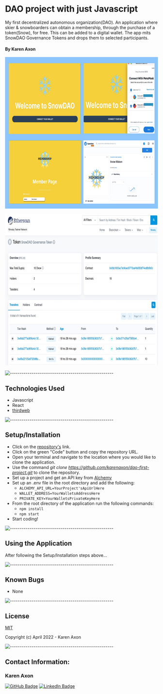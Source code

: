 # DAO project with just Javascript
My first decentralized autonomous organization(DAO). An application where skier & snowboarders can obtain a membership, through the purchase of a token(Snow), for free. This can be added to a digital wallet. The app mits SnowDAO Governance Tokens and drops them to selected participants.

#### By Karen Axon

<p align="center">
  <img src="./src/images/collage1.png" height="500px">
</p>
<p align="center">
  <img src="./src/images/governance.jpg" height="500px">
</p>

![-----------------------------------------------------](https://raw.githubusercontent.com/andreasbm/readme/master/assets/lines/aqua.png)

## Technologies Used
* Javascript
* React
* [thirdweb](https://thirdweb.com/)

![-----------------------------------------------------](https://raw.githubusercontent.com/andreasbm/readme/master/assets/lines/aqua.png)

## Setup/Installation 

* Click on the [repository's](https://github.com/karenaxon/dao-first-project.git) link.
* Click on the green "Code" button and copy the repository URL.
* Open your terminal and navigate to the location where you would like to clone the application.
* Use the command _git clone https://github.com/karenaxon/dao-first-project.git_ to clone the repository.
* Set up a project and get an API key from [Alchemy]("https://www.alchemy.com/")
* Set up an .env file in the root directory and add the following:
  * `ALCHEMY_API_URL=YourProject'sApiUrlHere`
  * `WALLET_ADDRESS=YourWalletsAddressHere`
  * `PRIVATE_KEY=YourWalletsPrivateKeyHere`
* From the root directory of the application run the following commands:
  * `npm install`
  * `npm start`
* Start coding!

![-----------------------------------------------------](https://raw.githubusercontent.com/andreasbm/readme/master/assets/lines/aqua.png)


## Using the Application
After following the Setup/Installation steps above...

![-----------------------------------------------------](https://raw.githubusercontent.com/andreasbm/readme/master/assets/lines/aqua.png)

## Known Bugs
* None

![-----------------------------------------------------](https://raw.githubusercontent.com/andreasbm/readme/master/assets/lines/aqua.png)

## License

[MIT](https://choosealicense.com/licenses/mit/)

Copyright (c) April 2022 - Karen Axon

![-----------------------------------------------------](https://raw.githubusercontent.com/andreasbm/readme/master/assets/lines/aqua.png)


## Contact Information:

<h3>Karen Axon</h3>

[![GitHub Badge](https://img.shields.io/badge/GitHub-100000?style=for-the-badge&logo=github&logoColor=white)](https://github.com/karenaxon)
[![LinkedIn Badge](https://img.shields.io/badge/LinkedIn-0077B5?style=for-the-badge&logo=linkedin&logoColor=white)](https://www.linkedin.com/in/kaxon)